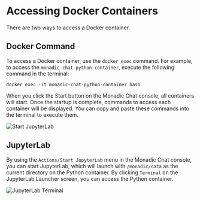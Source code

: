 # Accessing Docker Containers

There are two ways to access a Docker container.

## Docker Command

To access a Docker container, use the `docker exec` command. For example, to access the `monadic-chat-python-container`, execute the following command in the terminal:

```shell
docker exec -it monadic-chat-python-container bash
```

When you click the Start button on the Monadic Chat console, all containers will start. Once the startup is complete, commands to access each container will be displayed. You can copy and paste these commands into the terminal to execute them.

![Start JupyterLab](/assets/images/docker-commands.png ':size=600')

## JupyterLab

By using the `Actions/Start JupyterLab` menu in the Monadic Chat console, you can start JupyterLab, which will launch with `/monadic/data` as the current directory on the Python container. By clicking `Terminal` on the JupyterLab Launcher screen, you can access the Python container.

![JupyterLab Terminal](/assets/images/jupyterlab-terminal.png ':size=600')
